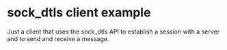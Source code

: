 # sock_dtls client example

Just a client that uses the sock_dtls API to establish a session with a server
and to send and receive a message.
